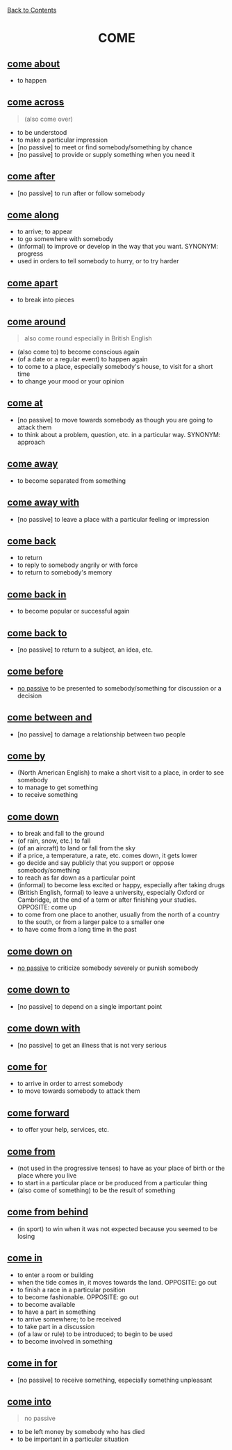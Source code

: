 ﻿[Back to Contents](../README.md)

<h1 style="text-align: center;">COME</h1>

## [come about](https://www.oxfordlearnersdictionaries.com/definition/english/come-about)
- to happen

## [come across](https://www.oxfordlearnersdictionaries.com/definition/english/come-across)
> (also come over)
- to be understood
- to make a particular impression
- [no passive] to meet or find somebody/something by chance
- [no passive] to provide or supply something when you need it

## [come after](https://www.oxfordlearnersdictionaries.com/definition/english/come-after)
- [no passive] to run after or follow somebody

## [come along](https://www.oxfordlearnersdictionaries.com/definition/english/come-along)
- to arrive; to appear
- to go somewhere with somebody
- (informal) to improve or develop in the way that you want. SYNONYM: progress
- used in orders to tell somebody to hurry, or to try harder

## [come apart](https://www.oxfordlearnersdictionaries.com/definition/english/come-apart)
- to break into pieces

## [come around](https://www.oxfordlearnersdictionaries.com/definition/english/come-around)
> also come round especially in British English
- (also come to) to become conscious again
- (of a date or a regular event) to happen again
- to come to a place, especially somebody's house, to visit for a short time
- to change your mood or your opinion

## [come at](https://www.oxfordlearnersdictionaries.com/definition/english/come-at)
- [no passive] to move towards somebody as though you are going to attack them
- to think about a problem, question, etc. in a particular way. SYNONYM: approach

## [come away](https://www.oxfordlearnersdictionaries.com/definition/english/come-at)
- to become separated from something

## [come away with](https://www.oxfordlearnersdictionaries.com/definition/english/come-away-with)
- [no passive] to leave a place with a particular feeling or impression

## [come back](https://www.oxfordlearnersdictionaries.com/definition/english/come-back)
- to return
- to reply to somebody angrily or with force
- to return to somebody's memory

## [come back in](https://www.oxfordlearnersdictionaries.com/definition/english/come-back-in)
- to become popular or successful again

## [come back to](https://www.oxfordlearnersdictionaries.com/definition/english/come-back-to)
- [no passive] to return to a subject, an idea, etc.

## [come before](https://www.oxfordlearnersdictionaries.com/definition/english/come-before)
- [no passive](formal) to be presented to somebody/something for discussion or a decision

## [come between and](https://www.oxfordlearnersdictionaries.com/definition/english/come-between-and)
- [no passive] to damage a relationship between two people

## [come by](https://www.oxfordlearnersdictionaries.com/definition/english/come-by)
- (North American English) to make a short visit to a place, in order to see somebody
- to manage to get something
- to receive something

## [come down](https://www.oxfordlearnersdictionaries.com/definition/english/come-down)
- to break and fall to the ground
- (of rain, snow, etc.) to fall
- (of an aircraft) to land or fall from the sky
- if a price, a temperature, a rate, etc. comes down, it gets lower
- go decide and say publicly that you support or oppose somebody/something
- to reach as far down as a particular point
- (informal) to become less excited or happy, especially after taking drugs
- (British English, formal) to leave a university, especially Oxford or Cambridge, at the end of a term or after finishing your studies. OPPOSITE: come up
- to come from one place to another, usually from the north of a country to the south, or from a larger palce to a smaller one
- to have come from a long time in the past

## [come down on](https://www.oxfordlearnersdictionaries.com/definition/english/come-down-on)
- [no passive](informal) to criticize somebody severely or punish somebody

## [come down to](https://www.oxfordlearnersdictionaries.com/definition/english/come-down-to)
- [no passive] to depend on a single important point

## [come down with](https://www.oxfordlearnersdictionaries.com/definition/english/come-down-with)
- [no passive] to get an illness that is not very serious

## [come for](https://www.oxfordlearnersdictionaries.com/definition/english/come-for)
- to arrive in order to arrest somebody
- to move towards somebody to attack them

## [come forward](https://www.oxfordlearnersdictionaries.com/definition/english/come-forward)
- to offer your help, services, etc.

## [come from](https://www.oxfordlearnersdictionaries.com/definition/english/come-from)
- (not used in the progressive tenses) to have as your place of birth or the place where you live
- to start in a particular place or be produced from a particular thing
- (also come of something) to be the result of something

## [come from behind](https://www.oxfordlearnersdictionaries.com/definition/english/come-from-behind)
- (in sport) to win when it was not expected because you seemed to be losing

## [come in](https://www.oxfordlearnersdictionaries.com/definition/english/come-in)
- to enter a room or building
- when the tide comes in, it moves towards the land. OPPOSITE: go out
- to finish a race in a particular position
- to become fashionable. OPPOSITE: go out
- to become available
- to have a part in something
- to arrive somewhere; to be received
- to take part in a discussion
- (of a law or rule) to be introduced; to begin to be used
- to become involved in something

## [come in for](https://www.oxfordlearnersdictionaries.com/definition/english/come-in-for)
- [no passive] to receive something, especially something unpleasant

## [come into](https://www.oxfordlearnersdictionaries.com/definition/english/come-into)
> no passive
- to be left money by somebody who has died
- to be important in a particular situation
